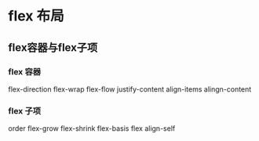 # flex 布局

## flex容器与flex子项

### flex 容器

flex-direction flex-wrap flex-flow justify-content align-items alingn-content 

### flex 子项

order flex-grow flex-shrink flex-basis flex align-self 


